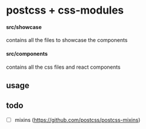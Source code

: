 # postcss + css-modules

#### src/showcase

contains all the files to showcase the components

#### src/components

contains all the css files and react components

## usage

## todo

 - [ ] mixins (https://github.com/postcss/postcss-mixins)